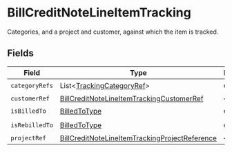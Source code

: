 # BillCreditNoteLineItemTracking

Categories, and a project and customer, against which the item is tracked.


## Fields

| Field                                                                                                                   | Type                                                                                                                    | Required                                                                                                                | Description                                                                                                             |
| ----------------------------------------------------------------------------------------------------------------------- | ----------------------------------------------------------------------------------------------------------------------- | ----------------------------------------------------------------------------------------------------------------------- | ----------------------------------------------------------------------------------------------------------------------- |
| `categoryRefs`                                                                                                          | List<[TrackingCategoryRef](../../models/shared/TrackingCategoryRef.md)>                                                 | :heavy_check_mark:                                                                                                      | N/A                                                                                                                     |
| `customerRef`                                                                                                           | [BillCreditNoteLineItemTrackingCustomerRef](../../models/shared/BillCreditNoteLineItemTrackingCustomerRef.md)           | :heavy_minus_sign:                                                                                                      | N/A                                                                                                                     |
| `isBilledTo`                                                                                                            | [BilledToType](../../models/shared/BilledToType.md)                                                                     | :heavy_check_mark:                                                                                                      | N/A                                                                                                                     |
| `isRebilledTo`                                                                                                          | [BilledToType](../../models/shared/BilledToType.md)                                                                     | :heavy_check_mark:                                                                                                      | N/A                                                                                                                     |
| `projectRef`                                                                                                            | [BillCreditNoteLineItemTrackingProjectReference](../../models/shared/BillCreditNoteLineItemTrackingProjectReference.md) | :heavy_minus_sign:                                                                                                      | N/A                                                                                                                     |